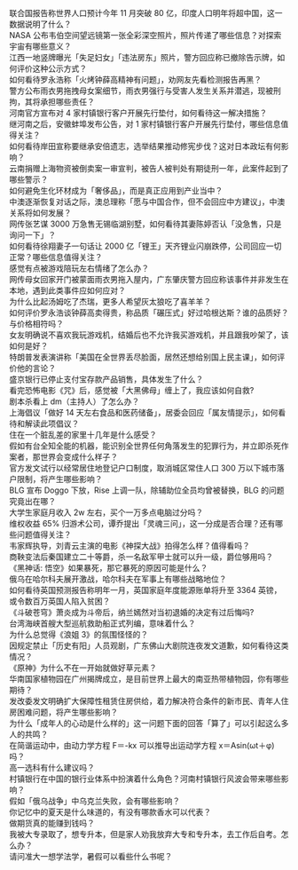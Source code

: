 联合国报告称世界人口预计今年 11 月突破 80 亿，印度人口明年将超中国，这一数据说明了什么？  
NASA 公布韦伯空间望远镜第一张全彩深空照片，照片传递了哪些信息？对探索宇宙有哪些意义？  
江西一地竖牌曝光「失足妇女」「违法房东」照片，警方回应称已撤除告示牌，如何评价这种公示方式？  
如何看待罗永浩称「火烤钟薛高精神有问题」，劝网友先看检测报告再黑？  
警方公布雨衣男拖拽母女案细节，雨衣男强行与受害人发生关系并潜逃，现被刑拘，其将承担哪些责任？  
河南官方宣布对 4 家村镇银行客户开展先行垫付，如何看待这一解决措施？  
继河南之后，安徽蚌埠发布公告，对 1 家村镇银行客户开展先行垫付，哪些信息值得关注？  
如何看待岸田宣称要继承安倍遗志，选举结果推动修宪步伐？这对日本政坛有何影响？  
云南捐赠上海物资被倒卖案一审宣判，被告人被判处有期徒刑一年，此案件起到了哪些警示？  
如何避免生化环材成为「奢侈品」，而是真正应用到产业当中？  
中澳逐渐恢复对话之际，澳总理称「愿与中国合作，但不会回应中方建议」，中澳关系将如何发展？  
网传张艺谋 3000 万急售无锡临湖别墅，如何看待其妻陈婷否认「没急售，只是询问一下」？  
如何看待徐翔妻子一句话让 2000 亿「锂王」天齐锂业闪崩跌停，公司回应一切正常？哪些信息值得关注？  
感觉有点被游戏陪玩左右情绪了怎么办？  
网传母女回家开门被蒙面雨衣男拖入屋内，广东肇庆警方回应称该事件并非发生在本地，遇到此类事件应如何应对？  
为什么比起汤姆吃了杰瑞，更多人希望灰太狼吃了喜羊羊？  
如何评价罗永浩谈钟薛高卖得贵，称品质「碾压式」好过哈根达斯？谁的品质好？与价格相符吗？  
女友明确说不喜欢我玩游戏机，结婚后也不允许我买游戏机，并且跟我吵架了，该如何是好？  
特朗普发表演讲称「美国在全世界丢尽脸面，居然还想给别国上民主课」，如何评价他的言论？  
盛京银行已停止支付宝存款产品销售，具体发生了什么？  
看完恐怖电影《咒》后，感觉被「大黑佛母」缠上了，我应该如何自救?  
剧本杀看上 dm（主持人）了怎么办？  
上海倡议「做好 14 天左右食品和医药储备」，居委会回应「属友情提示」，如何看待和解读此项倡议？  
住在一个脏乱差的家里十几年是什么感受？  
假如有台全知全能的机器，能识别全世界任何角落发生的犯罪行为，并立即杀死作案者，那世界会变成什么样子？  
官方发文试行以经常居住地登记户口制度，取消城区常住人口 300 万以下城市落户限制，将产生哪些影响？  
BLG 宣布 Doggo 下放，Rise 上调一队，除辅助位全员均曾被替换，BLG 的问题究竟出在哪？  
大学生家庭月收入 2w 左右，买个一万多点电脑过分吗？  
维权收益 65% 归游术公司，谭乔提出「灵魂三问」，这一分成是否合理？还有哪些问题值得关注？  
韦家辉执导，刘青云主演的电影《神探大战》拍得怎么样？值得看吗？  
商鞅变法后秦国建立二十等爵，杀一名敌军甲士就可以升一级，爵位够用吗？  
《黑神话: 悟空》如果暴死，那它暴死的原因可能是什么？  
俄乌在哈尔科夫展开激战，哈尔科夫在军事上有哪些战略地位？  
如何看待英国预测报告称明年一月，英国家庭年度能源账单将升至 3364 英镑，或令数百万英国人陷入贫困？  
《斗破苍穹》萧炎成为斗帝后，纳兰嫣然对当初退婚的决定有过后悔吗?  
台湾海峡首艘大型巡航救助船正式列编，意味着什么？  
为什么总觉得《浪姐 3》的氛围怪怪的？  
因规定禁止「历史有阳」人员观剧，广东佛山大剧院连夜发文道歉，如何看待这类情况？  
《原神》为什么不在一开始就做好草元素？  
华南国家植物园在广州揭牌成立，是目前世界上最大的南亚热带植物园，你有哪些期待？  
发改委发文明确扩大保障性租赁住房供给，着力解决符合条件的新市民、青年人住房困难问题，将产生哪些影响？  
为什么「成年人的心动是什么样的」这一问题下面的回答「算了」可以引起这么多人的共鸣？  
在简谐运动中，由动力学方程 F＝-kx 可以推导出运动学方程 x＝Asin(ωt＋φ) 吗？  
高一选科有什么建议吗？  
村镇银行在中国的银行业体系中扮演着什么角色？河南村镇银行风波会带来哪些影响？  
假如「俄乌战争」中乌克兰失败，会有哪些影响？  
你记忆中的夏天是什么味道的，有没有哪款香水可以代表？  
做期货真的能赚到钱吗？  
我被大专录取了，想专升本，但是家人劝我放弃大专和专升本，去工作后自考。怎么办？  
请问准大一想学法学，暑假可以看些什么书呢？  
